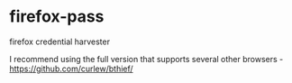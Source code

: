 # firefox-pass

firefox credential harvester

I recommend using the full version that supports several other browsers - https://github.com/curlew/bthief/
